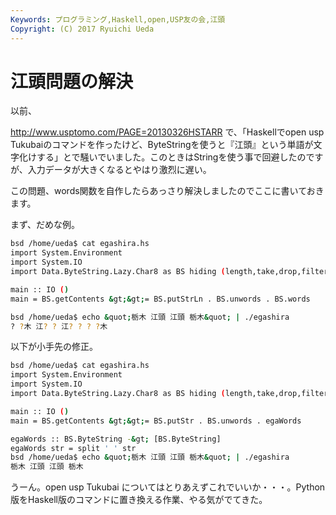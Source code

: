 ```yaml
---
Keywords: プログラミング,Haskell,open,USP友の会,江頭
Copyright: (C) 2017 Ryuichi Ueda
---
```


# <!--:ja-->江頭問題の解決<!--:-->
<!--:ja-->以前、
<a href="http://www.usptomo.com/PAGE=20130326HSTARR" target="_blank">http://www.usptomo.com/PAGE=20130326HSTARR</a>
で、「Haskellでopen usp Tukubaiのコマンドを作ったけど、ByteStringを使うと『江頭』という単語が文字化けする」とで騒いでいました。このときはStringを使う事で回避したのですが、入力データが大きくなるとやはり激烈に遅い。

この問題、words関数を自作したらあっさり解決しましたのでここに書いておきます。

まず、だめな例。

```bash
bsd /home/ueda$ cat egashira.hs 
import System.Environment
import System.IO
import Data.ByteString.Lazy.Char8 as BS hiding (length,take,drop,filter,head)

main :: IO ()
main = BS.getContents &gt;&gt;= BS.putStrLn . BS.unwords . BS.words

bsd /home/ueda$ echo &quot;栃木 江頭 江頭 栃木&quot; | ./egashira 
? ?木 江? ? 江? ? ? ?木
```

以下が小手先の修正。

```bash
bsd /home/ueda$ cat egashira.hs
import System.Environment
import System.IO
import Data.ByteString.Lazy.Char8 as BS hiding (length,take,drop,filter,head)

main :: IO ()
main = BS.getContents &gt;&gt;= BS.putStr . BS.unwords . egaWords

egaWords :: BS.ByteString -&gt; [BS.ByteString]
egaWords str = split ' ' str
bsd /home/ueda$ echo &quot;栃木 江頭 江頭 栃木&quot; | ./egashira 
栃木 江頭 江頭 栃木
```


うーん。open usp Tukubai についてはとりあえずこれでいいか・・・。Python版をHaskell版のコマンドに置き換える作業、やる気がでてきた。<!--:-->
